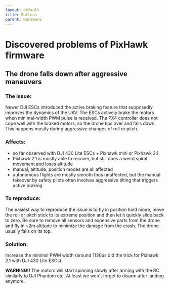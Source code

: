```yaml
---
layout: default
title: Buttons
parent: Hardware
---
```


# Discovered problems of PixHawk firmware  

## The drone falls down after aggressive maneuvers

### The issue:

Newer DJI ESCs introduced the active braking feature that supposedly improves the dynamics of the UAV. The ESCs actively brake the motors when minimal-width PWM pulse is received. The PX4 controller does not cope well with the braked motors, so the drone tips over and falls down. This happens mostly during aggressive changes of roll or pitch.

### Affects: 

* so far observed with DJI 430 Lite ESCs + Pixhawk mini or Pixhawk 2.1
* Pixhawk 2.1 is mostly able to recover, but still does a weird spiral movement and loses altitude
* manual, altitude, position modes are all affected
* autonomous flights are mostly smooth thus unaffected, but the manual takeover by safety pilots often involves aggressive tilting that triggers active braking

### To reproduce:

The easiest way to reproduce the issue is to fly in position hold mode, move the roll or pitch stick to its extreme position and then let it quickly slide back to zero.
Be sure to remove all sensors and expensive parts from the drone and fly in ~2m altitude to minimize the damage from the crash. The drone usually falls on its top.

### Solution:

Increase the minimal PWM width (around 1130us did the trick for Pixhawk 2.1 with DJI 430 Lite ESCs)

**WARNING!!** The motors will start spinning slowly after arming with the RC similarly to DJI Phantom etc. At least we won't forget to disarm after landing anymore.
